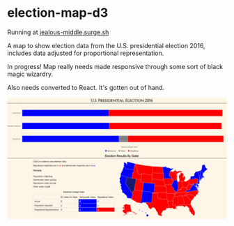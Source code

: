 # election-map-d3

Running at [jealous-middle.surge.sh](jealous-middle.surge.sh)

A map to show election data from the U.S. presidential election 2016, includes data adjusted for proportional representation.

In progress! Map really needs made responsive through some sort of black magic wizardry.

Also needs converted to React. It's gotten out of hand.

![Screenshot](screenshot.png?raw=true "Screenshot")
